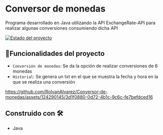 # Conversor de monedas

Programa desarrollado en Java utilizando la API ExchangeRate-API para realizar algunas conversiones consumiendo dicha API

[![ Estado del proyecto](https://img.shields.io/badge/STATUS-TERMINADO-green)](https://choosealicense.com/licenses/mit/)

## :hammer:Funcionalidades del proyecto

- `Conversión de monedas`: Se da la opción de realizar conversiones de 6 monedas
- `Historial`: Se genera un txt en el que se muestra la fecha y hora en la que se realiza una conversión

https://github.com/RoIvanAlvarez/Conversor-de-monedas/assets/124290145/3d1f0880-0d72-4b1c-9c6c-fe7befdced16

## Construido con 🛠️

* Java

